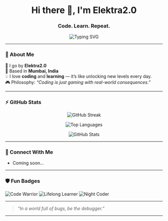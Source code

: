 <h1 align="center">Hi there 👋, I'm Elektra2.0</h1>
<h3 align="center">Code. Learn. Repeat.</h3>

<p align="center">
  <img src="https://readme-typing-svg.demolab.com/?lines=Curious%20Coder%20%F0%9F%94%A5;Always%20Learning%20New%20Stuff%20%F0%9F%93%9A;Leveling%20Up%20Like%20a%20Pro%20%F0%9F%8E%AE&center=true&width=500&height=45" alt="Typing SVG">
</p>

---

### 🧠 About Me

🚀 I go by **Elektra2.0**  
📍 Based in **Mumbai, India**  
💡 I love **coding** and **learning** — it’s like unlocking new levels every day.  
🎮 Philosophy: _“Coding is just gaming with real-world consequences.”_  

---

### ⚡ GitHub Stats

<p align="center">
  <img src="https://github-readme-streak-stats.herokuapp.com/?user=Elektra2.0&theme=tokyonight" alt="GitHub Streak"/>
</p>
<p align="center">
  <img src="https://github-readme-stats.vercel.app/api/top-langs/?username=Elektra2.0&layout=compact&theme=tokyonight" alt="Top Languages"/>
</p>
<p align="center">
  <img src="https://github-readme-stats.vercel.app/api?username=Elektra2.0&show_icons=true&theme=tokyonight" alt="GitHub Stats"/>
</p>

---

### 🔗 Connect With Me

<!-- Add your social links below when you're ready -->

- Coming soon...

---

### 🛡️ Fun Badges

![Code Warrior](https://img.shields.io/badge/-Code%20Warrior-black?style=flat-square&logo=github&logoColor=white)
![Lifelong Learner](https://img.shields.io/badge/-Lifelong%20Learner-blueviolet?style=flat-square)
![Night Coder](https://img.shields.io/badge/-Night%20Coder-0f0f0f?style=flat-square)

---

> *“In a world full of bugs, be the debugger.”*

---

